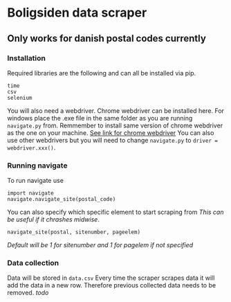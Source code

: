 # Boligsiden data scraper

## Only works for danish postal codes currently
### Installation
Required libraries are the following and can all be installed via pip. 

    time
    csv
    selenium
   You will also need a webdriver. Chrome webdriver can be installed here. For windows place the .exe file in the same folder as you are running `navigate.py` from.  Remmember to install same version of chrome webdriver as the one on your machine. 
   [See link for chrome webdriver](https://chromedriver.chromium.org/downloads)
You can also use other webdrivers but you will need to change `navigate.py` to `driver = webdriver.xxx()`. 

### Running navigate
To run navigate use

    import navigate
    navigate.navigate_site(postal_code)
 You can also specify which specific element to start scraping from *This can be useful if it chrashes midwise*. 

    navigate_site(postal, sitenumber, pageelem)
*Default will be 1 for sitenumber and 1 for pagelem if not specified*

### Data collection

Data will be stored in `data.csv`
Every time the scraper scrapes data it will add the data in a new row. Therefore previous collected data needs to be removed. *todo*
